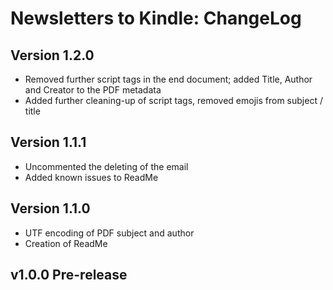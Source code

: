 # Newsletters to Kindle: ChangeLog


## Version 1.2.0
- Removed further script tags in the end document; added Title, Author and Creator to the PDF metadata
- Added further cleaning-up of script tags, removed emojis from subject / title

## Version 1.1.1
- Uncommented the deleting of the email
- Added known issues to ReadMe

## Version 1.1.0
- UTF encoding of PDF subject and author
- Creation of ReadMe

## v1.0.0 Pre-release

